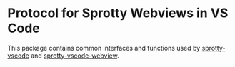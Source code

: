 # Protocol for Sprotty Webviews in VS Code

This package contains common interfaces and functions used by [sprotty-vscode](https://www.npmjs.com/package/sprotty-vscode) and [sprotty-vscode-webview](https://www.npmjs.com/package/sprotty-vscode-webview).
